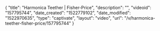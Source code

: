 {
    "title": "Harmonica Teether | Fisher-Price",
    "description": "",
    "videoid": "157795744",
    "date_created": "1522779102",
    "date_modified": "1522970635",
    "type": "captivate",
    "layout": "video",
    "url": "\/v\/harmonica-teether-fisher-price\/157795744"
}